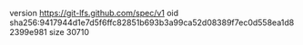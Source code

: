 version https://git-lfs.github.com/spec/v1
oid sha256:9417944d1e7d5f6ffc82851b693b3a99ca52d08389f7ec0d558ea1d82399e981
size 30710
